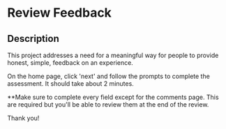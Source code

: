 # Review Feedback 


## Description

This project addresses a need for a meaningful way for people to provide honest, simple, feedback on an experience.

On the home page, click 'next' and follow the prompts to complete the assessment. It should take about 2 minutes.

**Make sure to complete every field except for the comments page. This are required but you'll be able to review them at the end of the review.

Thank you!


